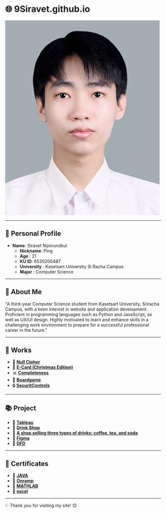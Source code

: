 # 🌐 **9Siravet.github.io**  

![Profile Picture](Mypic/siravet.jpg)  

---

## 👤 **Personal Profile**  
- **Name**: Siravet Nijnirundkul  
  - **Nickname**: Ping
  - **Age** : 21  
  - **KU ID**: 6530200487
  - **University** : Kasetsart University Si Racha Campus
  - **Major** : Computer Science

---

##  📃 **About Me**  
"A third-year Computer Science student from Kasetsart University, Sriracha Campus, with a keen interest in website and application development. Proficient in programming languages such as Python and JavaScript, as well as UX/UI design. Highly motivated to learn and enhance skills in a challenging work environment to prepare for a successful professional career in the future."

---

## 🌟 **Works**  
- 🔑 [**Null Cipher**](null-cipher)  
- 🎄 [**E-Card (Christmas Edition)**](e-card_christmas)  
- 📊 [**Completeness**](completeness)  
- 🎲 [**Boardgame**](boardgame)
- 🔒 [**SecuritControls**](securityControls)

---
##  📚 **Project**  
- 🥇 [**Tableau**](https://public.tableau.com/app/profile/siravet.nijnirundkul/viz/DashboardFinal_17292374549960/Dashboard1?publish=yes)
- 🥇 [**Drink Shop**](https://drive.google.com/drive/folders/1iHszKN0nAaiQ2raAeHQUvHBgPTa4Zmdy?usp=drive_link)
- 🥇 [**A shop selling three types of drinks: coffee, tea, and soda**](https://drive.google.com/file/d/1hseb78s3K6AODQtRK1a8FqjY8a_8HtJl/view?usp=sharing)
- 🥇 [**Figma**](https://www.figma.com/proto/5ZVK20ZuAwbfJFnPgUMjI1/Final-Project?node-id=1-2&starting-point-node-id=1%3A2)
- 🥇 [**DFD**](https://drive.google.com/file/d/1rSUy7AbQbMo4NZM8R3oP5hc2bzOGZ6DG/view)

---

##  📁 **Certificates** 
- 📁 [**JAVA**](certificate/java.png)
- 📁 [**Onramp**](certificate/Onramp.pdf)
- 📁 [**MATHLAB**](certificate/MATHLAB.pdf)
- 📁 [**excel**](certificate/excel.pdf)

---

✨ Thank you for visiting my site! 😊  
